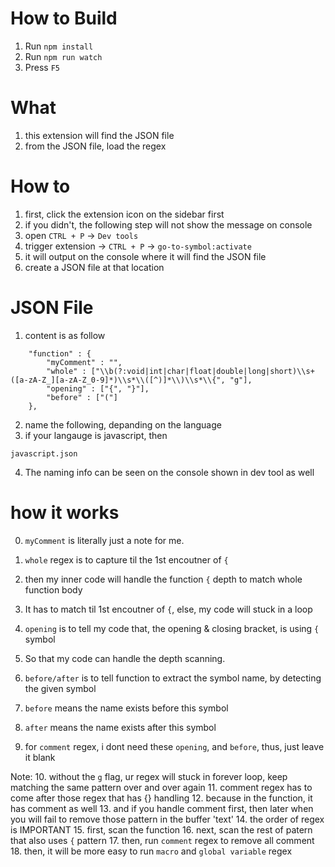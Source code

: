 # How to Build
1. Run `npm install`
2. Run `npm run watch`
3. Press `F5`

# What

1. this extension will find the JSON file
2. from the JSON file, load the regex

# How to
1. first, click the extension icon on the sidebar first
2. if you didn't, the following step will not show the message on console
3. open `CTRL + P` -> `Dev tools`
4. trigger extension -> `CTRL + P` -> `go-to-symbol:activate`
5. it will output on the console where it will find the JSON file
6. create a JSON file at that location

# JSON File
1. content is as follow
```
    "function" : {
        "myComment" : "",
        "whole" : ["\\b(?:void|int|char|float|double|long|short)\\s+([a-zA-Z_][a-zA-Z_0-9]*)\\s*\\([^)]*\\)\\s*\\{", "g"],
        "opening" : ["{", "}"],
        "before" : ["("]
    },
```
2. name the following, depanding on the language
3. if your langauge is javascript, then
```
javascript.json
```
4. The naming info can be seen on the console shown in dev tool as well

# how it works
0. `myComment` is literally just a note for me.
1. `whole` regex is to capture til the 1st encoutner of `{`
2. then my inner code will handle the function `{` depth to match whole function body
3. It has to match til 1st encoutner of `{`, else, my code will stuck in a loop

4. `opening` is to tell my code that, the opening & closing bracket, is using `{` symbol
5. So that my code can handle the depth scanning.
6. `before/after` is to tell function to extract the symbol name, by detecting the given symbol
7. `before` means the name exists before this symbol
8. `after` means the name exists after this symbol

9. for `comment` regex, i dont need these `opening`, and `before`, thus, just leave it blank

Note:
10. without the `g` flag, ur regex will stuck in forever loop, keep matching the same pattern over and over again
11. comment regex has to come after those regex that has {} handling
12. because in the function, it has comment as well
13. and if you handle comment first, then later when you will fail to remove those pattern in the buffer 'text'
14. the order of regex is IMPORTANT
15. first, scan the function
16. next, scan the rest of patern that also uses `{` pattern
17. then, run `comment` regex to remove all comment
18. then, it will be more easy to run `macro` and `global variable`  regex
